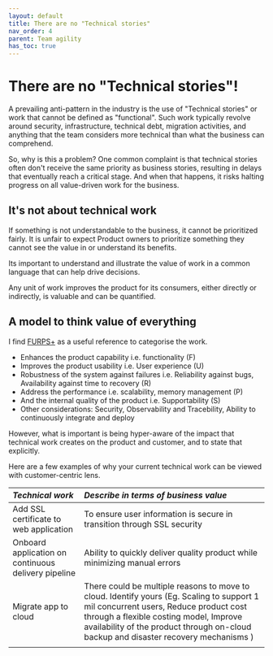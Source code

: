```yaml
---
layout: default
title: There are no "Technical stories"
nav_order: 4
parent: Team agility
has_toc: true
---
```


# There are no "Technical stories"!

A prevailing anti-pattern in the industry is the use of "Technical stories" or work that cannot be defined as "functional". Such work typically revolve around security, infrastructure, technical debt, migration activities, and anything that the team considers more technical than what the business can comprehend.

So, why is this a problem? One common complaint is that technical stories often don't receive the same priority as business stories, resulting in delays that eventually reach a critical stage. And when that happens, it risks halting progress on all value-driven work for the business.
 
## It's not about technical work

If something is not understandable to the business, it cannot be prioritized fairly. It is unfair to expect Product owners to prioritize something they cannot see the value in or understand its benefits.

Its important to understand and illustrate the value of work in a common language that can help drive decisions.

Any unit of work improves the product for its consumers, either directly or indirectly, is valuable and can be quantified.

## A model to think value of everything
 
I find <a href="https://en.wikipedia.org/wiki/FURPS" target="_blank">FURPS+</a> as a useful reference to categorise the work.
	
- Enhances the product capability i.e. functionality (F)
- Improves the product usability i.e. User experience (U)
- Robustness of the system against failures i.e. Reliability against bugs, Availability against time to recovery (R)
- Address the performance i.e. scalability, memory management (P)
- And the internal quality of the product i.e. Supportability (S)
- Other considerations: Security, Observability and Tracebility, Ability to continuously integrate and deploy
	
However, what is important is being hyper-aware of the impact that technical work creates on the product and customer, and to state that explicitly.


Here are a few examples of why your current technical work can be viewed with customer-centric lens.
 
| ***Technical work*** | ***Describe in terms of business value*** |
|:----------------------|:---------------------|
| Add SSL certificate to web application  |  To ensure user information is secure in transition through SSL security |
| Onboard application on continuous delivery pipeline | Ability to quickly deliver quality product while minimizing manual errors  |
| Migrate app to cloud |  There could be multiple reasons to move to cloud. Identify yours (Eg. Scaling to support 1 mil concurrent users, Reduce product cost through a flexible costing model, Improve availability of the product through on-cloud backup and disaster recovery mechanisms ) |
| | |















